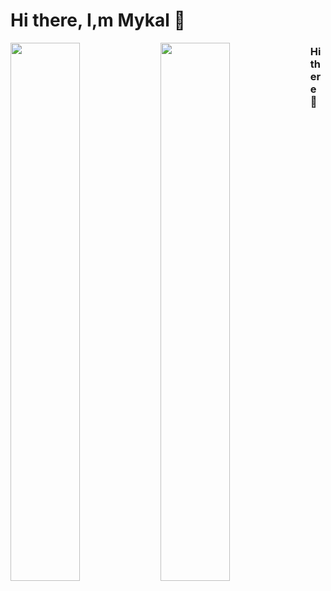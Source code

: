 # Hi there, I,m Mykal 👋

<img align="left" width="47%" src="https://github-readme-stats.vercel.app/api?username=mykalg6&show_icons=true&theme=gruvbox" />

<img align="left" width="47%" src="https://github-readme-stats.vercel.app/api/top-langs/?username=mykalg6&layout=compact" />




### Hi there 👋

<!--
**mykalg6/mykalg6** is a ✨ _special_ ✨ repository because its `README.md` (this file) appears on your GitHub profile.

Here are some ideas to get you started:

- 🔭 I’m currently working on ...
- 🌱 I’m currently learning ...
- 👯 I’m looking to collaborate on ...
- 🤔 I’m looking for help with ...
- 💬 Ask me about ...
- 📫 How to reach me: ...
- 😄 Pronouns: ...
- ⚡ Fun fact: ...
-->
